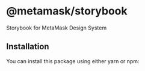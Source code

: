 # @metamask/storybook

Storybook for MetaMask Design System

## Installation

You can install this package using either yarn or npm:
